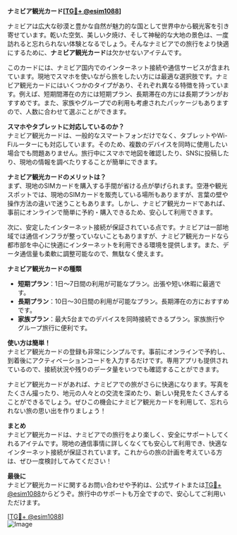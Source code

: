 **ナミビア観光カード[[TG💪+ @esim1088](https://t.me/s/esim1088)]**

ナミビアは広大な砂漠と豊かな自然が魅力的な国として世界中から観光客を引き寄せています。乾いた空気、美しい夕焼け、そして神秘的な大地の景色は、一度訪れると忘れられない体験となるでしょう。そんなナミビアでの旅行をより快適にするために、**ナミビア観光カード**は欠かせないアイテムです。

このカードには、ナミビア国内でのインターネット接続や通信サービスが含まれています。現地でスマホを使いながら旅をしたい方には最適な選択肢です。ナミビア観光カードにはいくつかのタイプがあり、それぞれ異なる特徴を持っています。例えば、短期間滞在の方には短期プラン、長期滞在の方には長期プランがおすすめです。また、家族やグループでの利用も考慮されたパッケージもありますので、人数に合わせて選ぶことができます。

**スマホやタブレットに対応しているのか？**  
ナミビア観光カードは、一般的なスマートフォンだけでなく、タブレットやWi-Fiルーターにも対応しています。そのため、複数のデバイスを同時に使用したい場合でも問題ありません。旅行中にスマホで地図を確認したり、SNSに投稿したり、現地の情報を調べたりすることが簡単にできます。

**ナミビア観光カードのメリットは？**  
まず、現地のSIMカードを購入する手間が省ける点が挙げられます。空港や観光スポットでは、現地のSIMカードを販売している場所もありますが、言葉の壁や操作方法の違いで迷うこともあります。しかし、ナミビア観光カードであれば、事前にオンラインで簡単に予約・購入できるため、安心して利用できます。

次に、安定したインターネット接続が保証されている点です。ナミビアは一部地域では通信インフラが整っていないこともありますが、ナミビア観光カードなら都市部を中心に快適にインターネットを利用できる環境を提供します。また、データ通信量も柔軟に調整可能なので、無駄なく使えます。

**ナミビア観光カードの種類**  
- **短期プラン**：1日～7日間の利用が可能なプラン。出張や短い休暇に最適です。
- **長期プラン**：10日～30日間の利用が可能なプラン。長期滞在の方におすすめです。
- **家族プラン**：最大5台までのデバイスを同時接続できるプラン。家族旅行やグループ旅行に便利です。

**使い方は簡単！**  
ナミビア観光カードの登録も非常にシンプルです。事前にオンラインで予約し、到着後にアクティベーションコードを入力するだけです。専用アプリも提供されているので、接続状況や残りのデータ量をいつでも確認することができます。

ナミビア観光カードがあれば、ナミビアでの旅がさらに快適になります。写真をたくさん撮ったり、地元の人々との交流を深めたり、新しい発見をたくさんすることができるでしょう。ぜひこの機会にナミビア観光カードを利用して、忘れられない旅の思い出を作りましょう！

**まとめ**  
ナミビア観光カードは、ナミビアでの旅行をより楽しく、安全にサポートしてくれるアイテムです。現地の通信事情に詳しくなくても安心して利用でき、快適なインターネット接続が保証されています。これからの旅の計画を考えている方は、ぜひ一度検討してみてください！

**最後に**  
ナミビア観光カードに関するお問い合わせや予約は、公式サイトまたは[TG💪+ @esim1088](https://t.me/s/esim1088)からどうぞ。旅行中のサポートも万全ですので、安心してご利用いただけます。

[[TG💪+ @esim1088](https://t.me/s/esim1088)]  
![Image](https://i.postimg.cc/Y0z9fWf4/image.png)